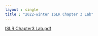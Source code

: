 ```yaml
---
layout : single
title : "2022-winter ISLR Chapter 3 Lab"
---
```


[ISLR Chapter3 Lab.pdf](https://github.com/dahye6709/dahye6709.github.io/files/8012831/ISLR.Chapter3.Lab.pdf)
